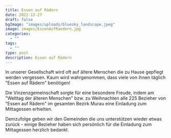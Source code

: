```yaml
---
title: Essen auf Rädern
date: 2022-12-27
draft: false
bgImage: "images/uploads/bluesky_landscape.jpeg"
image: images/EssenAufRaedern.jpg
categories:
  - ""
tags:
  - ""
type: post
description: Essen auf Rädern
---
```

In unserer Gesellschaft wird oft auf ältere Menschen die zu Hause gepflegt werden vergessen. Kaum wird wahrgenommen, dass viele von ihnen täglich "Essen auf Rädern" benötigen!

<!--more-->
Die Vinzenzgemeinschaft sorgte für eine besondere Freude, indem am "Welttag der älteren Menschen" bzw. zu Weihnachten alle 225 Bezieher von "Essen auf Rädern" im gesamten Bezirk Murau eine Einladung zum Mittagessen erhielten.  

Demzufolge geben wir den Gemeinden die uns unterstützen wieder etwas zurück - einige Bezieher haben sich persönlich für die Einladung zum Mittagessen herzlich bedankt.
